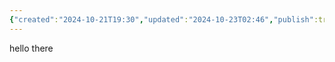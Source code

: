 ```yaml
---
{"created":"2024-10-21T19:30","updated":"2024-10-23T02:46","publish":true,"type":"index page","tags":["page","page/index"],"path":"Index.md","permalink":"/index/","PassFrontmatter":true}
---
```


hello there
